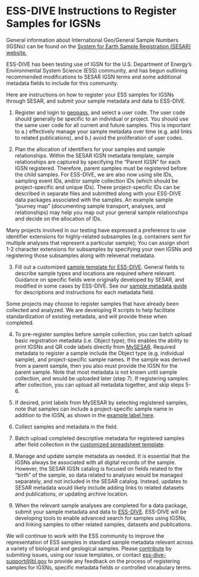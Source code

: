 # ESS-DIVE Instructions to Register Samples for IGSNs

General information about International Geo/General Sample Numbers (IGSNs) can be found on the [System for Earth Sample Registration (SESAR) website.](https://www.geosamples.org/igsnabout) 

ESS-DIVE has been testing use of IGSN for the U.S. Department of Energy’s Environmental System Science (ESS) community, and has begun outlining recommended modifications to SESAR IGSN terms and some additional metadata fields to include for this community. 

Here are instructions on how to register your ESS samples for IGSNs through SESAR, and submit your sample metadata and data to ESS-DIVE. 

1. Register and login to [geopass](http://geopass.iedadata.org/josso/), and select a user code. The user code should generally be specific to an individual or project. You should use the same user code for all current and future samples. This is important to a.) effectively manage your sample metadata over time (e.g. add links to related publications), and b.) avoid the proliferation of user codes.   

2. Plan the allocation of identifiers for your samples and sample relationships. Within the SESAR IGSN metadata template, sample relationships are captured by specifying the “Parent IGSN” for each IGSN registered. Therefore, parent samples must be registered before the child samples. For ESS-DIVE, we are also now using site IDs, sampling event IDs, and/or sample collection IDs (which should be project-specific and unique IDs). These project-specific IDs can be described in separate files and submitted along with your ESS-DIVE data packages associated with the samples. An example sample “journey map” (documenting sample transport, analyses, and relationships) may help you map out your general sample relationships and decide on the allocation of IDs. 

Many projects involved in our testing have expressed a preference to use identifier extensions for highly-related subsamples (e.g. containers sent for multiple analyses that represent a particular sample); You can assign short 1-2 character extensions for subsamples by specifying your own IGSNs and registering those subsamples along with relevenat metadata.

3. Fill out a customized [sample template for ESS-DIVE](sampleTemplate.xls). General fields to describe sample types and locations are required where relevant. Guidance on specific fields were originally developed by SESAR, and modified in some cases by ESS-DIVE. See our [sample metadata guide](guide.md) for descriptions and instructions for each metadata field. 

Some projects may choose to register samples that have already been collected and analyzed. We are developing R scripts to help facilitate standardization of existing metadata, and will provide these when completed. 

4. To pre-register samples before sample collection, you can batch upload basic registration metadata (i.e. Object type); this enables the ability to print IGSNs and QR code labels directly from [MySESAR](https://www.geosamples.org/mysesar). Required metadata to register a sample include the Object type (e.g. individual sample), and project-specific sample names. If the sample was derived from a parent sample, then you also must provide the IGSN for the parent sample. Note that most metadata is not known until sample collection, and would be uploaded later (step 7). If registering samples after collection, you can upload all metadata together, and skip steps 5-6.

5. If desired, print labels from MySESAR by selecting registered samples, note that samples can include a project-specific sample name in addition to the IGSN, as shown in the [example label here](http://www.geosamples.org/help/labelprinting).  

6. Collect samples and metadata in the field.

7. Batch upload completed descriptive metadata for registered samples after field collection in the [customized spreadsheet template](sampleTemplate.xls).

8. Manage and update sample metadata as needed. It is essential that the IGSNs always be associated with all digital records of the sample. However, the SESAR IGSN catalog is focused on fields related to the “birth” of the sample, so data related to analyses would be managed separately, and not included in the SESAR catalog. Instead, updates to SESAR metadata would likely include adding links to related datasets and publications, or updating archive location. 

9. When the relevant sample analyses are completed for a data package, submit your sample metadata and data to [ESS-DIVE](https://data.ess-dive.lbl.gov/). ESS-DIVE will be developing tools to enable advanced search for samples using IGSNs, and linking samples to other related samples, datasets and publications. 

We will continue to work with the ESS community to improve the representation of ESS samples in standard sample metadata relevant across a variety of biological and geological samples. Please [contribute](contribute.md) by submiting issues, using our issue templates, or contact ess-dive-support@lbl.gov to provide any feedback on the process of registering samples for IGSNs, specific metadata fields or controlled vocabulary terms.
#
